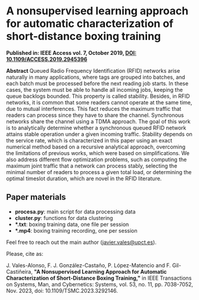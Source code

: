 # A nonsupervised learning approach for automatic characterization of short-distance boxing training

<p>
  <b>Published in: IEEE Access vol. 7, October 2019, 
    <a href="https://doi.org/10.1109/ACCESS.2019.2945396">
      DOI: 10.1109/ACCESS.2019.2945396
    </a>
  </b>
</p>

<p>
<b> Abstract </b> 
<it>Queued Radio Frequency Identification (RFID) networks arise naturally in many applications, where tags are grouped into batches, and each batch must be processed before the next reading job starts. In these cases, the system must be able to handle all incoming jobs, keeping the queue backlogs bounded. This property is called stability. Besides, in RFID networks, it is common that some readers cannot operate at the same time, due to mutual interferences. This fact reduces the maximum traffic that readers can process since they have to share the channel. Synchronous networks share the channel using a TDMA approach. The goal of this work is to analytically determine whether a synchronous queued RFID network attains stable operation under a given incoming traffic. Stability depends on the service rate, which is characterized in this paper using an exact numerical method based on a recursive analytical approach, overcoming the limitations of previous works, which were based on simplifications. We also address different flow optimization problems, such as computing the maximum joint traffic that a network can process stably, selecting the minimal number of readers to process a given total load, or determining the optimal timeslot duration, which are novel in the RFID literature.</it>

  
## Paper materials
<ul>
  <li> <b>procesa.py</b>: main script for data processing data
  <li> <b>cluster.py</b>: functions for data clustering
  <li> <b>*.txt</b>: boxing training data, one file per session
  <li> <b>*.mp4</b>: boxing training recording, one per session 
</ul>

Feel free to reach out the main author (javier.vales@upct.es). 

Please, cite as: 

<it>J. Vales-Alonso, F. J. González-Castaño, P. López-Matencio and F. Gil-Castiñeira, </it><b>"A Nonsupervised Learning Approach for Automatic Characterization of Short-Distance Boxing Training,"</b> in IEEE Transactions on Systems, Man, and Cybernetics: Systems, vol. 53, no. 11, pp. 7038-7052, Nov. 2023, doi: 10.1109/TSMC.2023.3292146.
